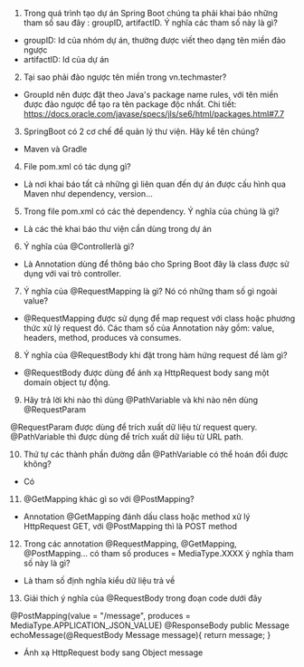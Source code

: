 1. Trong quá trình tạo dự án Spring Boot chúng ta phải khai báo những tham số sau đây : groupID, artifactID. Ý nghĩa các tham số này là gì?

- groupID: Id của nhóm dự án, thường được viết theo dạng tên miền đảo ngược
- artifactID: Id của dự án

2. Tại sao phải đảo ngược tên miền trong <groupId>vn.techmaster</groupId>?

- GroupId nên được đặt theo Java's package name rules, với tên miền được đảo ngược để tạo ra tên package độc nhất.
Chi tiết: https://docs.oracle.com/javase/specs/jls/se6/html/packages.html#7.7

3. SpringBoot có 2 cơ chế để quản lý thư viện. Hãy kể tên chúng?

- Maven và Gradle

4. File pom.xml có tác dụng gì?

- Là nơi khai báo tất cả những gì liên quan đến dự án được cấu hình qua Maven như dependency, version... 

5. Trong file pom.xml có các thẻ dependency. Ý nghĩa của chúng là gì?

- Là các thẻ khai báo thư viện cần dùng trong dự án

6. Ý nghĩa của @Controllerlà gì?

- Là Annotation dùng để thông báo cho Spring Boot đây là class được sử dụng với vai trò controller.

7. Ý nghĩa của @RequestMapping là gì? Nó có những tham số gì ngoài value?

- @RequestMapping được sử dụng để map request với class hoặc phương thức xử lý request đó.
Các tham số của Annotation này gồm: value, headers, method, produces và consumes.

8. Ý nghĩa của @RequestBody khi đặt trong hàm hứng request để làm gì?

- @RequestBody được dùng để ánh xạ HttpRequest body sang một domain object tự động.

9. Hãy trả lời khi nào thì dùng @PathVariable và khi nào nên dùng @RequestParam

@RequestParam được dùng để trích xuất dữ liệu từ request query. @PathVariable thì được dùng để trích xuất dữ liệu từ URL path.

10. Thứ tự các thành phần đường dẫn @PathVariable có thể hoán đổi được không?

- Có

11. @GetMapping khác gì so với @PostMapping?

- Annotation @GetMapping đánh dấu class hoặc method xử lý HttpRequest GET, với @PostMapping thì là POST method

12. Trong các annotation @RequestMapping, @GetMapping, @PostMapping… có tham số produces = MediaType.XXXX ý nghĩa tham số này là gì?

- Là tham số định nghĩa kiểu dữ liệu trả về 

13. Giải thích ý nghĩa của @RequestBody trong đoạn code dưới đây

@PostMapping(value = "/message", produces = MediaType.APPLICATION_JSON_VALUE)
@ResponseBody
public Message echoMessage(@RequestBody Message message){
    return message;
}

- Ánh xạ HttpRequest body sang Object message


